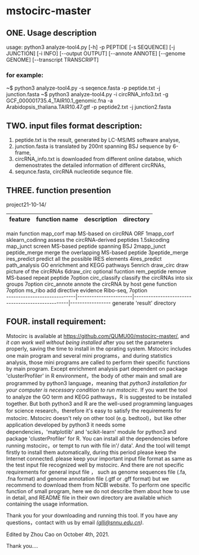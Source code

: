 # mstocirc-master

## ONE. Usage description
usage: python3 analyze-tool4.py [-h] -p PEPTIDE [-s SEQUENCE] [-j JUNCTION] [-i INFO]
                        [--output OUTPUT] [--annote ANNOTE] [--genome GENOME]
                        [--transcript TRANSCRIPT]
### for example: 
~$ python3 analyze-tool4.py -s seqence.fasta -p peptide.txt -j junction.fasta
~$ python3 analyze-tool4.py -i circRNA_info3.txt -g GCF_000001735.4_TAIR10.1_genomic.fna -a Arabidopsis_thaliana.TAIR10.47.gtf -p peptide2.txt -j junction2.fasta 


## TWO. input files format description:
 1. peptide.txt is the result, generated by LC-MS/MS software analyse,
 2. junction.fasta is translated by 200nt spanning BSJ sequence by 6-frame,
 3. circRNA_info.txt is downloaded from different online databse, which demenostrates the detailed information of different circRNAs,
 4. sequnce.fasta, circRNA nucleotide sequnce file.
 

## THREE. function presention

project21-10-14/

feature                       | function name         | description                                     |  directory
------------------------------|-----------------------|-------------------------------------------------|----------------
main function                  map_corf               map MS-based on circRNA ORF                       1mapp_corf
                               sklearn_codinng        assess the circRNA-derived peptides               1.5skcoding
                               map_junct              screen MS-based peptide spanning BSJ              2mapp_junct
                               peptide_merge          merge the overlapping MS-based peptide            3peptide_merge
                               ires_predict           predict all the possible IRES elements            4ires_predict
                               path_analysis          GO enrichment and KEGG pathways                   5enrich
                               draw_circ              draw picture of the circRNAs                      6draw_circ
optional fucntion              rem_peptide            remove MS-based repeat peptide                    7option
                               circ_classify          classify the circRNAs into six groups             7option
                               circ_annote            annote the circRNA by host gene function          7option
                               ms_ribo                add directive evidence Ribo-seq,                  7option                      
-----------------------------|-----------------------|--------------------------------------------------|-----------------
generate 'result' directory
 

## FOUR. install requirement:
   Mstocirc is available at https://github.com/QUMU00/mstocirc-master/, and *it can work well without being installed* after you set the parameters properly, saving the time to
install in the oprating system.
   Mstocirc includes one main program and several mini programs，and during statistics analysis, those mini programs are called to perform their specific functions by main 
program. Except enrichment analysis part dependent on package 'clusterProfiler' in R environment，the body of other main and small are programmed by python3 language，meaning 
that *python3 installation for your computer is necessary condition to run mstocirc*. If you want the tool to analyze the GO term and KEGG pathways，R is suggested to be 
installed together. But both python3 and R are the well-used programming languages for science research，therefore it's easy to satisfy the requirements for mstocirc. 
Mstocirc doesn't rely on other tool (e.g. bedtool)，but like other application developed by python3 it needs some dependencies，'matplotlib' and 'scikit-learn' module for 
python3 and package 'clusterProfiler' for R. You can install all the dependencies before running mstocirc，or tempt to run with file in'/ data'. And the tool will tempt firstly to install them automatically, during this period please keep the Internet connected. 
   please keep your important input file format as same as the test input file recognized well by mstocirc. And there are not specific requirements for general input file ，
such as genome sequences file (.fa, .fna format) and genome annotation file (.gtf or .gff format) but we recommend to download them from NCBI website. 
To perform one specific function of small program, here we do not describe them about how to use in detail, and README file in their own directory are available which 
containing the usage information.

   Thank you for your downloading and running this tool. If you have any questions，contact with us by email *(glli@snnu.edu.cn)*.

Edited by Zhou Cao on October 4th, 2021.

Thank you....

